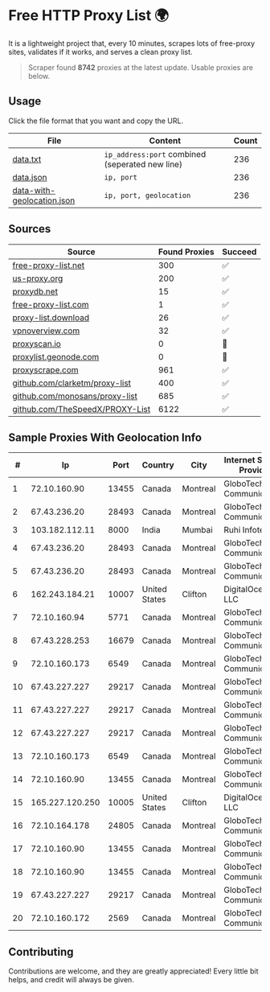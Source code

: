 
# Free HTTP Proxy List 🌍

It is a lightweight project that, every 10 minutes, scrapes lots of free-proxy sites, validates if it works, and serves a clean proxy list.


> Scraper found **8742** proxies at the latest update. Usable proxies are below.

## Usage

Click the file format that you want and copy the URL.


|File|Content|Count|
|----|-------|-----|
|[data.txt](https://raw.githubusercontent.com/themiralay/Proxy-List-World/master/data.txt)|`ip_address:port` combined (seperated new line)|236|
|[data.json](https://raw.githubusercontent.com/themiralay/Proxy-List-World/master/data.json)|`ip, port`|236|
|[data-with-geolocation.json](https://raw.githubusercontent.com/themiralay/Proxy-List-World/master/data-with-geolocation.json)|`ip, port, geolocation`|236|

## Sources

|Source|Found Proxies|Succeed|
|------|-------------|-------|
|[free-proxy-list.net](https://free-proxy-list.net)|300|✅|
|[us-proxy.org](https://www.us-proxy.org)|200|✅|
|[proxydb.net](http://proxydb.net)|15|✅|
|[free-proxy-list.com](https://free-proxy-list.com/?page=&port=&type%5B%5D=http&type%5B%5D=https&up_time=0&search=Search)|1|✅|
|[proxy-list.download](https://www.proxy-list.download/HTTP)|26|✅|
|[vpnoverview.com](https://vpnoverview.com/privacy/anonymous-browsing/free-proxy-servers)|32|✅|
|[proxyscan.io](https://www.proxyscan.io)|0|🚫|
|[proxylist.geonode.com](https://proxylist.geonode.com/api/proxy-list?limit=300&page=1&sort_by=lastChecked&sort_type=desc&protocols=http,https)|0|🚫|
|[proxyscrape.com](https://api.proxyscrape.com/v2/?request=displayproxies&protocol=http&timeout=10000&country=all&ssl=all&anonymity=all)|961|✅|
|[github.com/clarketm/proxy-list](https://raw.githubusercontent.com/clarketm/proxy-list/master/proxy-list-raw.txt)|400|✅|
|[github.com/monosans/proxy-list](https://raw.githubusercontent.com/monosans/proxy-list/main/proxies/http.txt)|685|✅|
|[github.com/TheSpeedX/PROXY-List](https://raw.githubusercontent.com/TheSpeedX/PROXY-List/master/http.txt)|6122|✅|


## Sample Proxies With Geolocation Info

|#|Ip|Port|Country|City|Internet Service Provider|
|-|--|----|-------|----|-------------------------|
|1|72.10.160.90|13455|Canada|Montreal|GloboTech Communications|
|2|67.43.236.20|28493|Canada|Montreal|GloboTech Communications|
|3|103.182.112.11|8000|India|Mumbai|Ruhi Infotech|
|4|67.43.236.20|28493|Canada|Montreal|GloboTech Communications|
|5|67.43.236.20|28493|Canada|Montreal|GloboTech Communications|
|6|162.243.184.21|10007|United States|Clifton|DigitalOcean, LLC|
|7|72.10.160.94|5771|Canada|Montreal|GloboTech Communications|
|8|67.43.228.253|16679|Canada|Montreal|GloboTech Communications|
|9|72.10.160.173|6549|Canada|Montreal|GloboTech Communications|
|10|67.43.227.227|29217|Canada|Montreal|GloboTech Communications|
|11|67.43.227.227|29217|Canada|Montreal|GloboTech Communications|
|12|67.43.227.227|29217|Canada|Montreal|GloboTech Communications|
|13|72.10.160.173|6549|Canada|Montreal|GloboTech Communications|
|14|72.10.160.90|13455|Canada|Montreal|GloboTech Communications|
|15|165.227.120.250|10005|United States|Clifton|DigitalOcean, LLC|
|16|72.10.164.178|24805|Canada|Montreal|GloboTech Communications|
|17|72.10.160.90|13455|Canada|Montreal|GloboTech Communications|
|18|72.10.160.90|13455|Canada|Montreal|GloboTech Communications|
|19|67.43.227.227|29217|Canada|Montreal|GloboTech Communications|
|20|72.10.160.172|2569|Canada|Montreal|GloboTech Communications|



## Contributing

Contributions are welcome, and they are greatly appreciated! Every
little bit helps, and credit will always be given.

